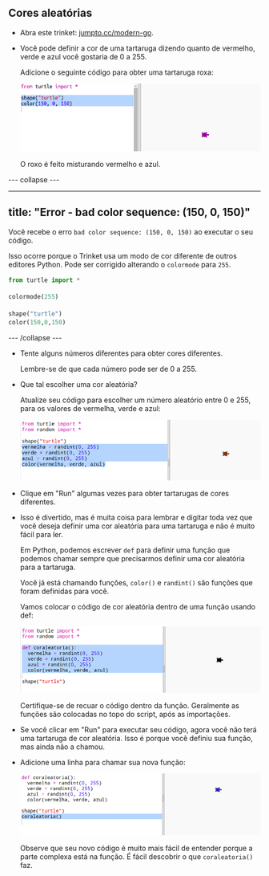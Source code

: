 ## Cores aleatórias

+ Abra este trinket: <a href="http://jumpto.cc/modern-go" target="_blank">jumpto.cc/modern-go</a>.

+ Você pode definir a cor de uma tartaruga dizendo quanto de vermelho, verde e azul você gostaria de 0 a 255.
    
    Adicione o seguinte código para obter uma tartaruga roxa:
    
    ![screenshot](images/modern-purple.png)
    
    O roxo é feito misturando vermelho e azul.

\--- collapse \---

* * *

## title: "Error - bad color sequence: (150, 0, 150)"

Você recebe o erro `bad color sequence: (150, 0, 150)` ao executar o seu código.

Isso ocorre porque o Trinket usa um modo de cor diferente de outros editores Python. Pode ser corrigido alterando o `colormode` para `255`.

```python
from turtle import *

colormode(255)

shape("turtle")
color(150,0,150)
```

\--- /collapse \---

+ Tente alguns números diferentes para obter cores diferentes.
    
    Lembre-se de que cada número pode ser de 0 a 255.

+ Que tal escolher uma cor aleatória?
    
    Atualize seu código para escolher um número aleatório entre 0 e 255, para os valores de vermelha, verde e azul:
    
    ![screenshot](images/modern-random-colour.png)

+ Clique em "Run" algumas vezes para obter tartarugas de cores diferentes.

+ Isso é divertido, mas é muita coisa para lembrar e digitar toda vez que você deseja definir uma cor aleatória para uma tartaruga e não é muito fácil para ler.
    
    Em Python, podemos escrever `def` para definir uma função que podemos chamar sempre que precisarmos definir uma cor aleatória para a tartaruga.
    
    Você já está chamando funções, `color()` e `randint()` são funções que foram definidas para você.
    
    Vamos colocar o código de cor aleatória dentro de uma função usando def:
    
    ![screenshot](images/modern-colour-function.png)
    
    Certifique-se de recuar o código dentro da função. Geralmente as funções são colocadas no topo do script, após as importações.

+ Se você clicar em "Run" para executar seu código, agora você não terá uma tartaruga de cor aleatória. Isso é porque você definiu sua função, mas ainda não a chamou.

+ Adicione uma linha para chamar sua nova função:
    
    ![screenshot](images/modern-call-colour.png)
    
    Observe que seu novo código é muito mais fácil de entender porque a parte complexa está na função. É fácil descobrir o que `coraleatoria()` faz.
